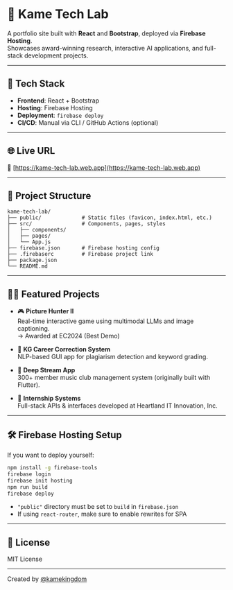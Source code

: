 # 🧪 Kame Tech Lab

A portfolio site built with **React** and **Bootstrap**, deployed via **Firebase Hosting**.  
Showcases award-winning research, interactive AI applications, and full-stack development projects.

---

## 🚀 Tech Stack

- **Frontend**: React + Bootstrap
- **Hosting**: Firebase Hosting
- **Deployment**: `firebase deploy`
- **CI/CD**: Manual via CLI / GitHub Actions (optional)

---

## 🌐 Live URL

🔗 [https://kame-tech-lab.web.app](https://kame-tech-lab.web.app)

---

## 📁 Project Structure

```
kame-tech-lab/
├── public/             # Static files (favicon, index.html, etc.)
├── src/                # Components, pages, styles
│   ├── components/
│   ├── pages/
│   └── App.js
├── firebase.json       # Firebase hosting config
├── .firebaserc         # Firebase project link
├── package.json
└── README.md
```

---

## 🧑‍💼 Featured Projects

- 🎮 **Picture Hunter II**  
  Real-time interactive game using multimodal LLMs and image captioning.  
  → Awarded at EC2024 (Best Demo)

- 📝 **KG Career Correction System**  
  NLP-based GUI app for plagiarism detection and keyword grading.

- 🎼 **Deep Stream App**  
  300+ member music club management system (originally built with Flutter).

- 💠 **Internship Systems**  
  Full-stack APIs & interfaces developed at Heartland IT Innovation, Inc.

---

## 🛠 Firebase Hosting Setup

If you want to deploy yourself:

```bash
npm install -g firebase-tools
firebase login
firebase init hosting
npm run build
firebase deploy
```

- `"public"` directory must be set to `build` in `firebase.json`
- If using `react-router`, make sure to enable rewrites for SPA

---

## 📄 License

MIT License

---

Created by [@kamekingdom](https://github.com/kamekingdom)
